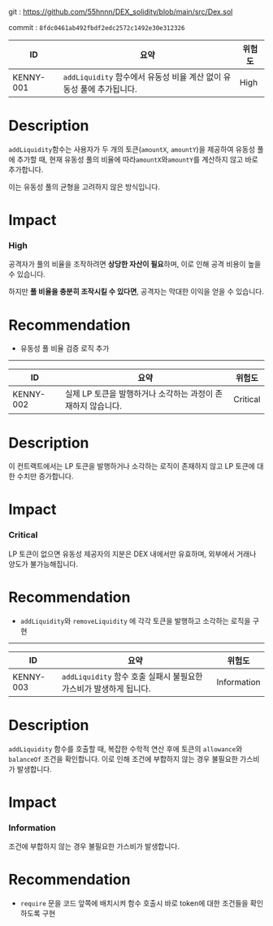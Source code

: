 git : https://github.com/55hnnn/DEX_solidity/blob/main/src/Dex.sol

commit : `8fdc0461ab492fbdf2edc2572c1492e30e312326`

| **ID** | **요약** | **위험도** |
| --- | --- | --- |
| KENNY-001 | `addLiquidity` 함수에서 유동성 비율 계산 없이 유동성 풀에 추가됩니다. | High |

# Description

`addLiquidity`함수는 사용자가 두 개의 토큰(`amountX`, `amountY`)을 제공하여 유동성 풀에 추가할 때, 현재 유동성 풀의 비율에 따라`amountX`와`amountY`를 계산하지 않고 바로 추가합니다. 

이는 유동성 풀의 균형을 고려하지 않은 방식입니다.

# Impact

### High

공격자가 풀의 비율을 조작하려면 **상당한 자산이 필요**하며, 이로 인해 공격 비용이 높을 수 있습니다.

하지만 **풀 비율을 충분히 조작시킬 수 있다면**, 공격자는 막대한 이익을 얻을 수 있습니다.

# Recommendation

- 유동성 풀 비율 검증 로직 추가

---

| **ID** | **요약** | **위험도** |
| --- | --- | --- |
| KENNY-002 | 실제 LP 토큰을 발행하거나 소각하는 과정이 존재하지 않습니다. | Critical |

# Description

이 컨트랙트에서는 LP 토큰을 발행하거나 소각하는 로직이 존재하지 않고 LP 토큰에 대한 수치만 증가합니다.

# Impact

### Critical

LP 토큰이 없으면 유동성 제공자의 지분은 DEX 내에서만 유효하며, 외부에서 거래나 양도가 불가능해집니다.

# Recommendation

- `addLiquidity`와 `removeLiquidity` 에 각각 토큰을 발행하고 소각하는 로직을 구현

---

| **ID** | **요약** | **위험도** |
| --- | --- | --- |
| KENNY-003 | `addLiquidity` 함수 호출 실패시 불필요한 가스비가 발생하게 됩니다. | Information |

# Description

`addLiquidity` 함수를 호출할 때, 복잡한 수학적 연산 후에 토큰의 `allowance`와 `balanceOf` 조건을 확인합니다. 이로 인해 조건에 부합하지 않는 경우 불필요한 가스비가 발생합니다.

# Impact

### Information

조건에 부합하지 않는 경우 불필요한 가스비가 발생합니다.

# Recommendation

- `require` 문을 코드 앞쪽에 배치시켜 함수 호출시 바로 token에 대한 조건들을 확인하도록 구현